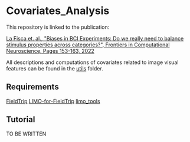 # Covariates_Analysis

This repository is linked to the publication: 

[La Fisca et. al., "Biases in BCI Experiments: Do we really need to balance stimulus properties across categories?", Frontiers in Computational Neuroscience, Pages 153-163, 2022](https://www.frontiersin.org/articles/10.3389/fncom.2022.900571/full)

All descriptions and computations of covariates related to image visual features can be found in the [utils](https://github.com/numediart/Covariates_Analysis/blob/main/utils/Readme.md) folder.

## Requirements
[FieldTrip](https://github.com/fieldtrip/fieldtrip.git)
[LIMO-for-FieldTrip](https://github.com/LucaLaFisca/LIMO-for-FieldTrip.git)
[limo_tools](https://github.com/LIMO-EEG-Toolbox/limo_tools.git)

## Tutorial
TO BE WRITTEN
